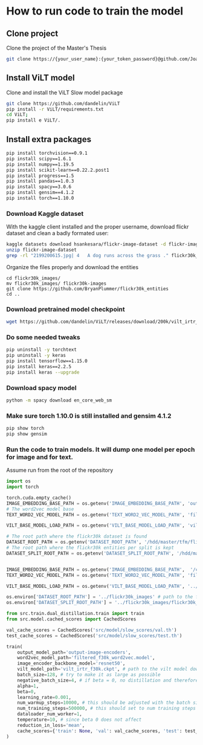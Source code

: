 # How to run code to train the model

## Clone project

Clone the project of the Master's Thesis

```bash
git clone https://{your_user_name}:{your_token_password}@github.com/JoanFM/TFM_Sparse_Embeddings
```


## Install ViLT model

Clone and install the ViLT Slow model package

```bash
git clone https://github.com/dandelin/ViLT
pip install -r ViLT/requirements.txt
cd ViLT;
pip install e ViLT/.
```

## Install extra packages

```bash
pip install torchvision==0.9.1
pip install scipy==1.6.1
pip install numpy==1.19.5
pip install scikit-learn==0.22.2.post1
pip install progress==1.5
pip install pandas==1.0.3
pip install spacy==3.0.6
pip install gensim==4.1.2
pip install torch==1.10.0
```

### Download Kaggle dataset

With the kaggle client installed and the proper username, download flickr dataset and clean a badly formated user:

```bash
kaggle datasets download hsankesara/flickr-image-dataset -d flickr-image-dataset
unzip flickr-image-dataset
grep -rl "2199200615.jpg| 4   A dog runs across the grass ." flickr30k_images/results.csv | xargs sed -i 's/4   A dog runs across the grass ./4| A dog runs across the grass ./g'
```

Organize the files properly and download the entities
```
cd flickr30k_images/
mv flickr30k_images/ flickr30k-images
git clone https://github.com/BryanPlummer/flickr30k_entities
cd ..
```

### Download pretrained model checkpoint

```bash
wget https://github.com/dandelin/ViLT/releases/download/200k/vilt_irtr_f30k.ckpt
```

### Do some needed tweaks

```bash
pip uninstall -y torchtext
pip uninstall -y keras
pip install tensorflow==1.15.0
pip install keras==2.2.5
pip install keras --upgrade
```

### Download spacy model

```bash
python -m spacy download en_core_web_sm
```

### Make sure torch 1.10.0 is still installed and gensim 4.1.2

```bash
pip show torch
pip show gensim
```

### Run the code to train models. It will dump one model per epoch for image and for text.

Assume run from the root of the repository

```python
import os
import torch

torch.cuda.empty_cache()
IMAGE_EMBEDDING_BASE_PATH = os.getenv('IMAGE_EMBEDDING_BASE_PATH', 'output-image-encoders')
# The word2vec model base
TEXT_WORD2_VEC_MODEL_PATH = os.getenv('TEXT_WORD2_VEC_MODEL_PATH', 'filtered_f30k_word2vec.model')

VILT_BASE_MODEL_LOAD_PATH = os.getenv('VILT_BASE_MODEL_LOAD_PATH', 'vilt_irtr_f30k.ckpt')

# The root path where the flickr30k dataset is found
DATASET_ROOT_PATH = os.getenv('DATASET_ROOT_PATH', '/hdd/master/tfm/flickr30k_images')
# The root path where the flickr30k entities per split is kept
DATASET_SPLIT_ROOT_PATH = os.getenv('DATASET_SPLIT_ROOT_PATH', '/hdd/master/tfm/flickr30k_images/flickr30k_entities')


IMAGE_EMBEDDING_BASE_PATH = os.getenv('IMAGE_EMBEDDING_BASE_PATH',  '/content/gdrive/MyDrive/MasterCVC/Thesis/models')
TEXT_WORD2_VEC_MODEL_PATH = os.getenv('TEXT_WORD2_VEC_MODEL_PATH', 'filtered_f30k_word2vec.model')

VILT_BASE_MODEL_LOAD_PATH = os.getenv('VILT_BASE_MODEL_LOAD_PATH', '../vilt_irtr_f30k.ckpt')

os.environ['DATASET_ROOT_PATH'] = '../flickr30k_images' # path to the files downloaded from kaggle
os.environ['DATASET_SPLIT_ROOT_PATH'] = '../flickr30k_images/flickr30k_entities'

from src.train.dual_distillation.train import train
from src.model.cached_scores import CachedScores

val_cache_scores = CachedScores('src/model/slow_scores/val.th')
test_cache_scores = CachedScores('src/model/slow_scores/test.th')

train(
    output_model_path='output-image-encoders',
    word2vec_model_path='filtered_f30k_word2vec.model',
    image_encoder_backbone_model='resnet50',
    vilt_model_path='vilt_irtr_f30k.ckpt', # path to the vilt model downloaded in a previous step
    batch_size=128, # try to make it as large as possible
    negative_batch_size=4, # if beta = 0, no distillation and therefore does not impact
    alpha=1,
    beta=0,
    learning_rate=0.001,
    num_warmup_steps=10000, # this should be adjusted with the batch size, I was expecting to have around 2 epochs of `warmup`
    num_training_steps=500000, # this should set to num training steps
    dataloader_num_worker=1,
    temperature=10, # since beta 0 does not affect
    reduction_in_loss='mean',
    cache_scores={'train': None, 'val': val_cache_scores, 'test': test_cache_scores}
)
```
